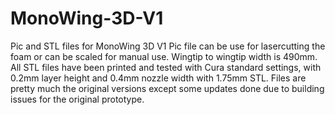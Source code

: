 # MonoWing-3D-V1
Pic and STL files for MonoWing 3D V1
Pic file can be use for lasercutting the foam or can be scaled for manual use. Wingtip to wingtip width is 490mm.
All STL files have been printed and tested with Cura standard settings, with 0.2mm layer height and 0.4mm nozzle width with 1.75mm STL.
Files are pretty much the original versions except some updates done due to building issues for the original prototype.
